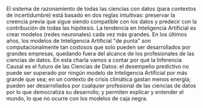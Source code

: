El sistema de razonamiento de todas las ciencias con datos (para contextos de incertidumbre) está basado en dos reglas intuitivas: preservar la creencia previa que sigue siendo compatible con los datos y predecir con la contribución de todas las hipótesis. La tendencia en Inteligencia Artificial es crear modelos (redes neuronales) cada vez más grandes. En los últimos años, los modelos de Inteligencia Artificial "de punta" son computacionalmente tan costosos que solo pueden ser desarrollados por grandes empresas, quedando fuera del alcance de los profesionales de las ciencias de datos. En esta charla vamos a contar por qué la Inferencia Causal es el futuro de las Ciencias de Datos: el desempeño predictivo no puede ser superado por ningún modelo de Inteligencia Artificial por más grande que sea; en un contexto de crisis climática gastan menos energía; pueden ser desarrollados por cualquier profesional de las ciencias de datos por lo que democratiza su desarrollo; y permiten explicar y entender el mundo, lo que no ocurre con los modelos de caja negra. 
